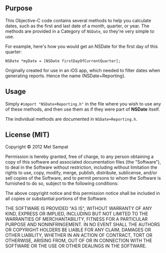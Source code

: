 Purpose
-------

This Objective-C code contains several methods to help you calculate dates, such as the first and last date of a month, quarter, or year. The methods are provided in a Category of `NSDate`, so they're very simple to use.

For example, here's how you would get an NSDate for the first day of this quarter:


    NSDate *myDate = [NSDate firstDayOfCurrentQuarter];
    
Originally created for use in an iOS app, which needed to filter dates when generating reports. Hence the name (NSDate+Reporting).


Usage
-----

Simply `#import "NSDate+Reporting.h"` in the file where you wish to use any of these methods, and then use them as if they were part of **NSDate** itself.

The individual methods are documented in `NSDate+Reporting.h`.

License (MIT)
-------
Copyright © 2012 Mel Sampat

Permission is hereby granted, free of charge, to any person obtaining a copy of this software and associated documentation files (the "Software"), to deal in the Software without restriction, including without limitation the rights to use, copy, modify, merge, publish, distribute, sublicense, and/or sell copies of the Software, and to permit persons to whom the Software is furnished to do so, subject to the following conditions:
	
The above copyright notice and this permission notice shall be included in all copies or substantial portions of the Software.
	
THE SOFTWARE IS PROVIDED "AS IS", WITHOUT WARRANTY OF ANY KIND, EXPRESS OR IMPLIED, INCLUDING BUT NOT LIMITED TO THE WARRANTIES OF MERCHANTABILITY, FITNESS FOR A PARTICULAR PURPOSE AND NONINFRINGEMENT. IN NO EVENT SHALL THE AUTHORS OR COPYRIGHT HOLDERS BE LIABLE FOR ANY CLAIM, DAMAGES OR OTHER LIABILITY, WHETHER IN AN ACTION OF CONTRACT, TORT OR OTHERWISE, ARISING FROM, OUT OF OR IN CONNECTION WITH THE SOFTWARE OR THE USE OR OTHER DEALINGS IN THE SOFTWARE.
